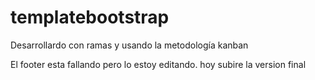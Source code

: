 # templatebootstrap
Desarrollardo con ramas y usando la metodología kanban


El footer esta fallando pero lo estoy editando. hoy subire la version final
